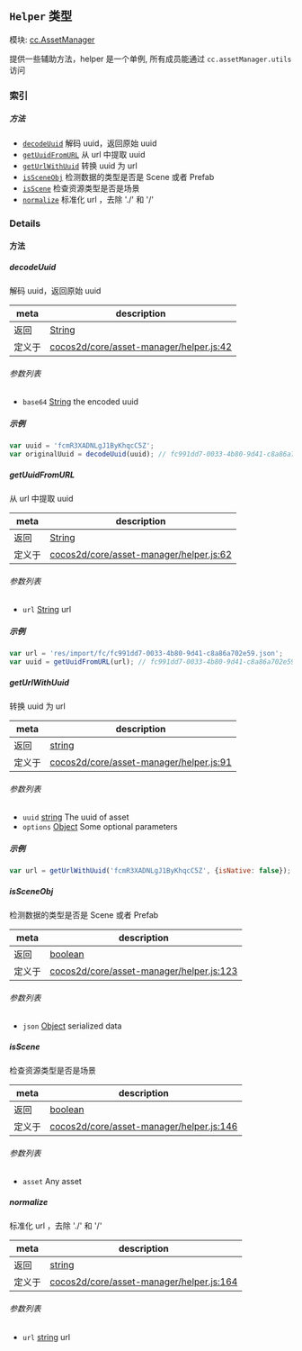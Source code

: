 ## `Helper` 类型



模块: [cc.AssetManager](../modules/cc.AssetManager.md)


提供一些辅助方法，helper 是一个单例, 所有成员能通过 `cc.assetManager.utils` 访问



### 索引



##### 方法

  - [`decodeUuid`](#decodeuuid) 解码 uuid，返回原始 uuid
  - [`getUuidFromURL`](#getuuidfromurl) 从 url 中提取 uuid
  - [`getUrlWithUuid`](#geturlwithuuid) 转换 uuid 为 url
  - [`isSceneObj`](#issceneobj) 检测数据的类型是否是 Scene 或者 Prefab
  - [`isScene`](#isscene) 检查资源类型是否是场景
  - [`normalize`](#normalize) 标准化 url ，去除 './' 和 '/'



### Details




<!-- Method Block -->
#### 方法


##### decodeUuid

解码 uuid，返回原始 uuid

| meta | description |
|------|-------------|
| 返回 | <a href="https://developer.mozilla.org/en/JavaScript/Reference/Global_Objects/String" class="crosslink external" target="_blank">String</a> 
| 定义于 | [cocos2d/core/asset-manager/helper.js:42](https://github.com/cocos-creator/engine/blob/efe6330ab64803299d3b7fecde039ffed2d9e696/cocos2d/core/asset-manager/helper.js#L42) |

###### 参数列表
- `base64` <a href="https://developer.mozilla.org/en/JavaScript/Reference/Global_Objects/String" class="crosslink external" target="_blank">String</a> the encoded uuid

##### 示例

```js
var uuid = 'fcmR3XADNLgJ1ByKhqcC5Z';
var originalUuid = decodeUuid(uuid); // fc991dd7-0033-4b80-9d41-c8a86a702e59
```

##### getUuidFromURL

从 url 中提取 uuid

| meta | description |
|------|-------------|
| 返回 | <a href="https://developer.mozilla.org/en/JavaScript/Reference/Global_Objects/String" class="crosslink external" target="_blank">String</a> 
| 定义于 | [cocos2d/core/asset-manager/helper.js:62](https://github.com/cocos-creator/engine/blob/efe6330ab64803299d3b7fecde039ffed2d9e696/cocos2d/core/asset-manager/helper.js#L62) |

###### 参数列表
- `url` <a href="https://developer.mozilla.org/en/JavaScript/Reference/Global_Objects/String" class="crosslink external" target="_blank">String</a> url

##### 示例

```js
var url = 'res/import/fc/fc991dd7-0033-4b80-9d41-c8a86a702e59.json';
var uuid = getUuidFromURL(url); // fc991dd7-0033-4b80-9d41-c8a86a702e59
```

##### getUrlWithUuid

转换 uuid 为 url

| meta | description |
|------|-------------|
| 返回 | <a href="https://developer.mozilla.org/en/JavaScript/Reference/Global_Objects/String" class="crosslink external" target="_blank">string</a> 
| 定义于 | [cocos2d/core/asset-manager/helper.js:91](https://github.com/cocos-creator/engine/blob/efe6330ab64803299d3b7fecde039ffed2d9e696/cocos2d/core/asset-manager/helper.js#L91) |

###### 参数列表
- `uuid` <a href="https://developer.mozilla.org/en/JavaScript/Reference/Global_Objects/String" class="crosslink external" target="_blank">string</a> The uuid of asset
- `options` <a href="https://developer.mozilla.org/en/JavaScript/Reference/Global_Objects/Object" class="crosslink external" target="_blank">Object</a> Some optional parameters

##### 示例

```js
var url = getUrlWithUuid('fcmR3XADNLgJ1ByKhqcC5Z', {isNative: false});
```

##### isSceneObj

检测数据的类型是否是 Scene 或者 Prefab

| meta | description |
|------|-------------|
| 返回 | <a href="https://developer.mozilla.org/en/JavaScript/Reference/Global_Objects/Boolean" class="crosslink external" target="_blank">boolean</a> 
| 定义于 | [cocos2d/core/asset-manager/helper.js:123](https://github.com/cocos-creator/engine/blob/efe6330ab64803299d3b7fecde039ffed2d9e696/cocos2d/core/asset-manager/helper.js#L123) |

###### 参数列表
- `json` <a href="https://developer.mozilla.org/en/JavaScript/Reference/Global_Objects/Object" class="crosslink external" target="_blank">Object</a> serialized data


##### isScene

检查资源类型是否是场景

| meta | description |
|------|-------------|
| 返回 | <a href="https://developer.mozilla.org/en/JavaScript/Reference/Global_Objects/Boolean" class="crosslink external" target="_blank">boolean</a> 
| 定义于 | [cocos2d/core/asset-manager/helper.js:146](https://github.com/cocos-creator/engine/blob/efe6330ab64803299d3b7fecde039ffed2d9e696/cocos2d/core/asset-manager/helper.js#L146) |

###### 参数列表
- `asset` Any asset


##### normalize

标准化 url ，去除 './' 和 '/'

| meta | description |
|------|-------------|
| 返回 | <a href="https://developer.mozilla.org/en/JavaScript/Reference/Global_Objects/String" class="crosslink external" target="_blank">string</a> 
| 定义于 | [cocos2d/core/asset-manager/helper.js:164](https://github.com/cocos-creator/engine/blob/efe6330ab64803299d3b7fecde039ffed2d9e696/cocos2d/core/asset-manager/helper.js#L164) |

###### 参数列表
- `url` <a href="https://developer.mozilla.org/en/JavaScript/Reference/Global_Objects/String" class="crosslink external" target="_blank">string</a> url



